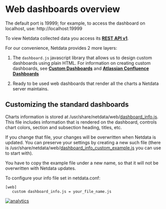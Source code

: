 # Web dashboards overview

The default port is 19999; for example, to access the dashboard on localhost, use: http://localhost:19999

To view Netdata collected data you access its **[REST API v1](api/)**.

For our convenience, Netdata provides 2 more layers:

1. The `dashboard.js` javascript library that allows us to design custom dashboards using plain HTML. For information on creating custom dashboards, see **[Custom Dashboards](gui/custom/)** and **[Atlassian Confluence Dashboards](gui/confluence/)**

2. Ready to be used web dashboards that render all the charts a Netdata server maintains.

## Customizing the standard dashboards

Charts information is stored at /usr/share/netdata/web/[dashboard_info.js](gui/dashboard_info.js). This file includes information that is rendered on the dashboard, controls chart colors, section and subsection heading, titles, etc.

If you change that file, your changes will be overwritten when Netdata is updated. You can preserve your settings by creating a new such file (there is /usr/share/netdata/web/[dashboard_info_custom_example.js](gui/dashboard_info_custom_example.js) you can use to start with).

You have to copy the example file under a new name, so that it will not be overwritten with Netdata updates.

To configure your info file set in netdata.conf:

```
[web]
   custom dashboard_info.js = your_file_name.js
```

[![analytics](https://www.google-analytics.com/collect?v=1&aip=1&t=pageview&_s=1&ds=github&dr=https%3A%2F%2Fgithub.com%2Fnetdata%2Fnetdata&dl=https%3A%2F%2Fmy-netdata.io%2Fgithub%2Fweb%2FREADME&_u=MAC~&cid=5792dfd7-8dc4-476b-af31-da2fdb9f93d2&tid=UA-64295674-3)]()
